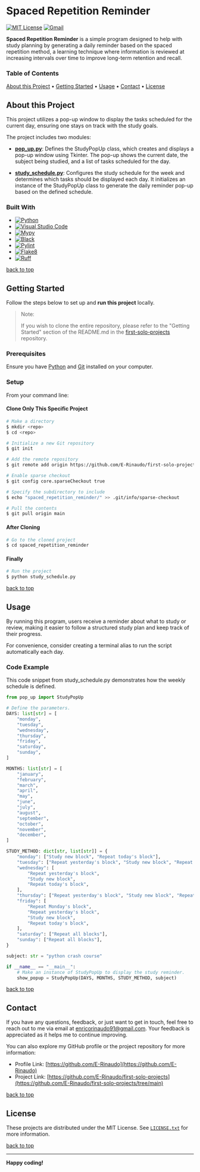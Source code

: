 # Spaced Repetition Reminder

[![MIT License][license-shield]][license-url]
[![Gmail][Gmail-shield]][Gmail-url]

**Spaced Repetition Reminder** is a simple program designed to help with study planning by generating a daily reminder based on the spaced repetition method, a learning technique where information is reviewed at increasing intervals over time to improve long-term retention and recall.

<!-- markdownlint-disable MD001 -->
### Table of Contents

[About this Project](#about-this-project) •
[Getting Started](#getting-started) •
[Usage](#usage) •
[Contact](#contact) •
[License](#license)
<!-- markdownlint-enable MD001 -->

## About this Project

This project utilizes a pop-up window to display the tasks scheduled for the current day, ensuring one stays on track with the study goals.

The project includes two modules:

+ **[pop_up.py][PopUp-url]**:
Defines the StudyPopUp class, which creates and displays a pop-up window using Tkinter. The pop-up shows the current date, the subject being studied, and a list of tasks scheduled for the day.

+ **[study_schedule.py][Study-Schedule-url]**:
Configures the study schedule for the week and determines which tasks should be displayed each day. It initializes an instance of the StudyPopUp class to generate the daily reminder pop-up based on the defined schedule.

### Built With

+ [![Python][Python-badge]][Python-url]
+ [![Visual Studio Code][VSCode-badge]][VSCode-url]
+ [![Mypy][Mypy-badge]][Mypy-url]
+ [![Black][Black-badge]][Black-url]
+ [![Pylint][Pylint-badge]][Pylint-url]
+ [![Flake8][Flake8-badge]][Flake8-url]
+ [![Ruff][Ruff-badge]][Ruff-url]
  
[back to top](#spaced-repetition-reminder)

## Getting Started

Follow the steps below to set up and **run this project** locally.

> Note:
>
> If you wish to clone the entire repository, please refer to the "Getting Started" section of the README.md in the [first-solo-projects][First-Solo-Projects-url] repository.

### Prerequisites

Ensure you have [Python][Python-download] and [Git][Git-download] installed on your computer.

### Setup

From your command line:

#### Clone Only This Specific Project

```bash
# Make a directory
$ mkdir <repo>
$ cd <repo>

# Initialize a new Git repository
$ git init

# Add the remote repository
$ git remote add origin https://github.com/E-Rinaudo/first-solo-projects.git

# Enable sparse checkout
$ git config core.sparseCheckout true

# Specify the subdirectory to include
$ echo "spaced_repetition_reminder/" >> .git/info/sparse-checkout

# Pull the contents
$ git pull origin main
```

#### After Cloning

```bash
# Go to the cloned project
$ cd spaced_repetition_reminder
```

#### Finally

```bash
# Run the project
$ python study_schedule.py
```

[back to top](#spaced-repetition-reminder)

## Usage

By running this program, users receive a reminder about what to study or review, making it easier to follow a structured study plan and keep track of their progress.

For convenience, consider creating a terminal alias to run the script automatically each day.

### Code Example

This code snippet from study_schedule.py demonstrates how the weekly schedule is defined.

```py
from pop_up import StudyPopUp

# Define the parameters.
DAYS: list[str] = [
    "monday",
    "tuesday",
    "wednesday",
    "thursday",
    "friday",
    "saturday",
    "sunday",
]

MONTHS: list[str] = [
    "january",
    "february",
    "march",
    "april",
    "may",
    "june",
    "july",
    "august",
    "september",
    "october",
    "november",
    "december",
]

STUDY_METHOD: dict[str, list[str]] = {
    "monday": ["Study new block", "Repeat today's block"],
    "tuesday": ["Repeat yesterday's block", "Study new block", "Repeat today's block"],
    "wednesday": [
        "Repeat yesterday's block",
        "Study new block",
        "Repeat today's block",
    ],
    "thursday": ["Repeat yesterday's block", "Study new block", "Repeat today's block"],
    "friday": [
        "Repeat Monday's block",
        "Repeat yesterday's block",
        "Study new block",
        "Repeat today's block",
    ],
    "saturday": ["Repeat all blocks"],
    "sunday": ["Repeat all blocks"],
}

subject: str = "python crash course"

if __name__ == "__main__":
    # Make an instance of StudyPopUp to display the study reminder.
    show_popup = StudyPopUp(DAYS, MONTHS, STUDY_METHOD, subject)
```

[back to top](#spaced-repetition-reminder)

## Contact

If you have any questions, feedback, or just want to get in touch, feel free to reach out to me via email at <enricorinaudo91@gmail.com>.
Your feedback is appreciated as it helps me to continue improving.

You can also explore my GitHub profile or the project repository for more information:

+ Profile Link: [https://github.com/E-Rinaudo](https://github.com/E-Rinaudo)
+ Project Link: [https://github.com/E-Rinaudo/first-solo-projects](https://github.com/E-Rinaudo/first-solo-projects/tree/main)

[back to top](#spaced-repetition-reminder)

## License

These projects are distributed under the MIT License. See [`LICENSE.txt`][license-url] for more information.

[back to top](#spaced-repetition-reminder)

---

**Happy coding!**

<!-- SHIELDS -->
[license-shield]: https://img.shields.io/github/license/E-Rinaudo/first-solo-projects.svg?style=flat
[license-url]: https://github.com/E-Rinaudo/first-solo-projects/blob/main/LICENSE.txt
[Gmail-shield]: https://img.shields.io/badge/Gmail-D14836?style=flat&logo=gmail&logoColor=white
[Gmail-url]: mailto:enricorinaudo91@gmail.com

<!-- BADGES -->
[Python-badge]: https://img.shields.io/badge/python-3670A0?logo=python&logoColor=ffdd54&style=flat
[Python-url]: https://docs.python.org/3/
[VSCode-badge]: https://img.shields.io/badge/Visual%20Studio%20Code-007ACC?logo=visualstudiocode&logoColor=fff&style=flat
[VSCode-url]: https://code.visualstudio.com/docs
[Mypy-badge]: https://img.shields.io/badge/mypy-checked-blue?style=flat
[Mypy-url]: https://mypy.readthedocs.io/
[Black-badge]: https://img.shields.io/badge/code%20style-black-000000.svg
[Black-url]: https://black.readthedocs.io/en/stable/
[Pylint-badge]: https://img.shields.io/badge/linting-pylint-yellowgreen?style=flat
[Pylint-url]: https://pylint.readthedocs.io/
[Ruff-badge]: https://img.shields.io/endpoint?url=https://raw.githubusercontent.com/astral-sh/ruff/main/assets/badge/v2.json
[Ruff-url]: https://docs.astral.sh/ruff/tutorial/
[Flake8-badge]: https://img.shields.io/badge/linting-flake8-blue?style=flat
[Flake8-url]: https://flake8.pycqa.org/en/latest/

<!-- PROJECTS LINKS -->
[PopUp-url]: https://github.com/E-Rinaudo/first-solo-projects/blob/main/spaced_repetition_reminder/pop_up.py
[Study-Schedule-url]: https://github.com/E-Rinaudo/first-solo-projects/blob/main/spaced_repetition_reminder/study_schedule.py

<!-- MAIN README -->

[First-Solo-Projects-url]: https://github.com/E-Rinaudo/first-solo-projects/blob/main/README.md

<!-- PREREQUISITES LINKS -->
[Python-download]: https://www.python.org/downloads/
[Git-download]: https://git-scm.com
